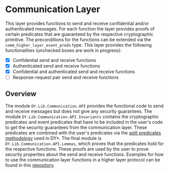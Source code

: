 # Communication Layer

This layer provides functions to send and receive confidential
and/or authenticated messages. For each function the layer provides
proofs of certain predicates that are guaranteed by the respective
cryptographic primitive. The preconditions for the functions can be
extended via the `comm_higher_layer_event_preds` type. This layer provides the following functionalities (unchecked boxes are work in progress):

- [x] Confidential send and receive functions
- [x] Authenticated send and receive functions
- [x] Confidential and authenticated send and receive functions
- [ ] Response-request pair send and receive functions

## Overview

The module `DY.Lib.Communication.API` provides the functional
code to send and receive messages but does not give any
security guarantees.
The module `DY.Lib.Communication.API.Invariants` contains
the cryptographic predicates and event predicates that have
to be included in the user's code to get the security guarantees from
the communication layer. These predicates are combined with the
user's predicates via the [split predicates methodology](../utils/DY.Lib.SplitFunction.fst)
used in DY*.
The final module is `DY.Lib.Communication.API.Lemmas`, which proves
that the predicates hold for the respective functions. These proofs
are used by the user to prove security properties about the send and
receive functions.
Examples for how to use the communication layer functions
in a higher layer protocol can be found in this [repository](https://github.com/fabian-hk/dolev-yao-star-communication-layer-examples).
